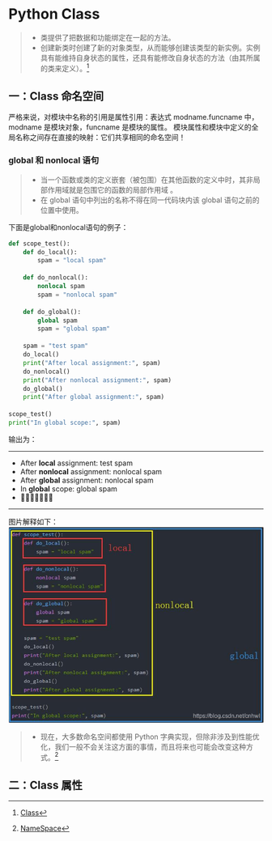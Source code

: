 # Python Class

> - 类提供了把数据和功能绑定在一起的方法。</br>
> - 创建新类时创建了新的对象类型，从而能够创建该类型的新实例。实例具有能维持自身状态的属性，还具有能修改自身状态的方法（由其所属的类来定义）。[^1]

## 一：Class 命名空间

严格来说，对模块中名称的引用是属性引用：表达式 modname.funcname 中，modname 是模块对象，funcname 是模块的属性。
模块属性和模块中定义的全局名称之间存在直接的映射：它们共享相同的命名空间！

### global 和 nonlocal 语句

> - 当一个函数或类的定义嵌套（被包围）在其他函数的定义中时，其非局部作用域就是包围它的函数的局部作用域 。
> - 在 global 语句中列出的名称不得在同一代码块内该 global 语句之前的位置中使用。

下面是global和nonlocal语句的例子：

```python
def scope_test():
    def do_local():
        spam = "local spam"

    def do_nonlocal():
        nonlocal spam
        spam = "nonlocal spam"

    def do_global():
        global spam
        spam = "global spam"

    spam = "test spam"
    do_local()
    print("After local assignment:", spam)
    do_nonlocal()
    print("After nonlocal assignment:", spam)
    do_global()
    print("After global assignment:", spam)

scope_test()
print("In global scope:", spam)
```

输出为：

---

- After **local** assignment: test spam
- After **nonlocal** assignment: nonlocal spam
- After **global** assignment: nonlocal spam
- In **global** scope: global spam
- 🤗🤗🤗🤗🤗🤗🤗

---

图片解释如下：
![114514](Img/作用域示例图.png "官方代码示例")

> - 现在，大多数命名空间都使用 Python 字典实现，但除非涉及到性能优化，我们一般不会关注这方面的事情，而且将来也可能会改变这种方式。[^2]

## 二：Class 属性

[^1]: [Class](https://docs.python.org/3/tutorial/classes.html#class-objects)
[^2]: [NameSpace](https://docs.python.org/zh-cn/3/tutorial/classes.html#python-scopes-and-namespaces)
